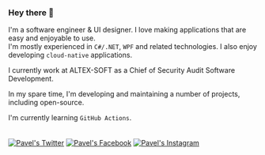 ### Hey there 👋
I'm a software engineer & UI designer. I love making applications that are easy and enjoyable to use.  
I'm mostly experienced in `C#/.NET`, `WPF` and related technologies. I also enjoy developing `cloud-native` applications.

I currently work at ALTEX-SOFT as a Chief of Security Audit Software Development.

In my spare time, I'm developing and maintaining a number of projects, including open-source.

I'm currently learning `GitHub Actions`.  
<br/>
<br/>
[![Pavel's Twitter](https://img.shields.io/badge/twitter-%40upavel-%2308A0E9)](https://twitter.com/upavel)
[![Pavel's Facebook](https://img.shields.io/badge/facebook-pavel.um-%231094F4)](https://www.facebook.com/pavel.um)
[![Pavel's Instagram](https://img.shields.io/badge/instagram-paulem-%23DD2A7B)](https://www.instagram.com/paulem)

<!--
**paulem/paulem** is a ✨ _special_ ✨ repository because its `README.md` (this file) appears on your GitHub profile.

Here are some ideas to get you started:

- 🔭 I’m currently working on ...
- 🌱 I’m currently learning ...
- 👯 I’m looking to collaborate on ...
- 🤔 I’m looking for help with ...
- 💬 Ask me about ...
- 📫 How to reach me: ...
- 😄 Pronouns: ...
- ⚡ Fun fact: ...
-->
